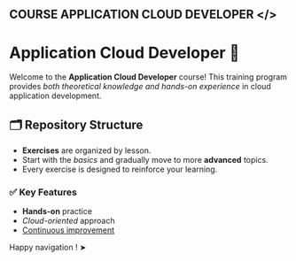 ## COURSE APPLICATION CLOUD DEVELOPER </>

# Application Cloud Developer 🚀  

Welcome to the **Application Cloud Developer** course! This training program provides *both theoretical knowledge and hands-on experience* in cloud application development.  

## 🗂 Repository Structure  

- **Exercises** are organized by lesson.  
- Start with the _basics_ and gradually move to more **advanced** topics.  
- Every exercise is designed to reinforce your learning.  

### ✅ Key Features  

- **Hands-on** practice  
- *Cloud-oriented* approach  
- <u>Continuous improvement</u>  

Happy navigation ! ➤ 
